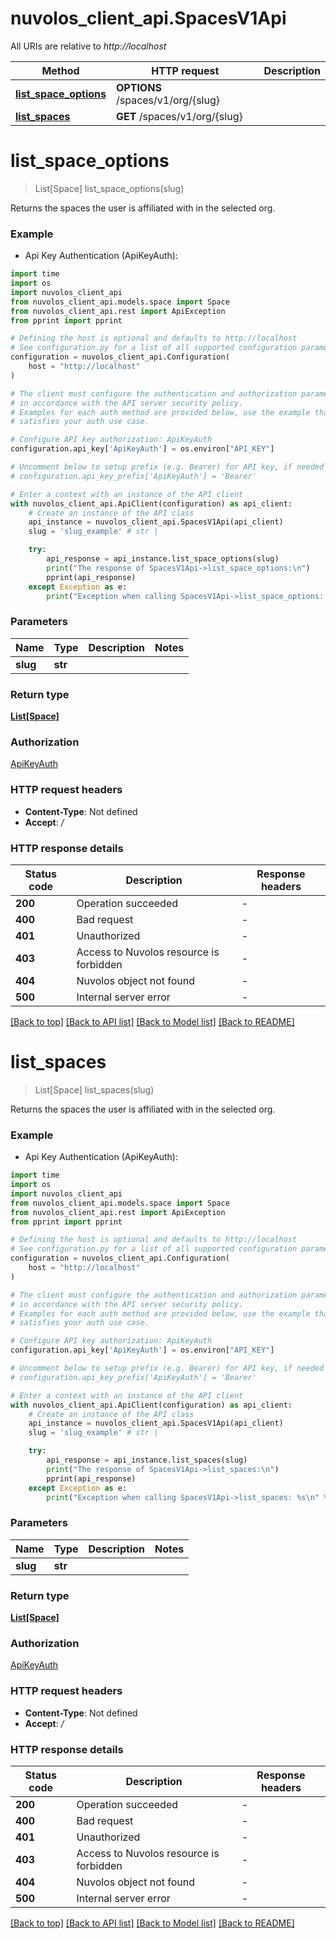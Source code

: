 # nuvolos_client_api.SpacesV1Api

All URIs are relative to *http://localhost*

Method | HTTP request | Description
------------- | ------------- | -------------
[**list_space_options**](SpacesV1Api.md#list_space_options) | **OPTIONS** /spaces/v1/org/{slug} | 
[**list_spaces**](SpacesV1Api.md#list_spaces) | **GET** /spaces/v1/org/{slug} | 


# **list_space_options**
> List[Space] list_space_options(slug)



Returns the spaces the user is affiliated with in the selected org. 

### Example

* Api Key Authentication (ApiKeyAuth):
```python
import time
import os
import nuvolos_client_api
from nuvolos_client_api.models.space import Space
from nuvolos_client_api.rest import ApiException
from pprint import pprint

# Defining the host is optional and defaults to http://localhost
# See configuration.py for a list of all supported configuration parameters.
configuration = nuvolos_client_api.Configuration(
    host = "http://localhost"
)

# The client must configure the authentication and authorization parameters
# in accordance with the API server security policy.
# Examples for each auth method are provided below, use the example that
# satisfies your auth use case.

# Configure API key authorization: ApiKeyAuth
configuration.api_key['ApiKeyAuth'] = os.environ["API_KEY"]

# Uncomment below to setup prefix (e.g. Bearer) for API key, if needed
# configuration.api_key_prefix['ApiKeyAuth'] = 'Bearer'

# Enter a context with an instance of the API client
with nuvolos_client_api.ApiClient(configuration) as api_client:
    # Create an instance of the API class
    api_instance = nuvolos_client_api.SpacesV1Api(api_client)
    slug = 'slug_example' # str | 

    try:
        api_response = api_instance.list_space_options(slug)
        print("The response of SpacesV1Api->list_space_options:\n")
        pprint(api_response)
    except Exception as e:
        print("Exception when calling SpacesV1Api->list_space_options: %s\n" % e)
```



### Parameters

Name | Type | Description  | Notes
------------- | ------------- | ------------- | -------------
 **slug** | **str**|  | 

### Return type

[**List[Space]**](Space.md)

### Authorization

[ApiKeyAuth](../README.md#ApiKeyAuth)

### HTTP request headers

 - **Content-Type**: Not defined
 - **Accept**: */*

### HTTP response details
| Status code | Description | Response headers |
|-------------|-------------|------------------|
**200** | Operation succeeded |  -  |
**400** | Bad request |  -  |
**401** | Unauthorized |  -  |
**403** | Access to Nuvolos resource is forbidden |  -  |
**404** | Nuvolos object not found |  -  |
**500** | Internal server error |  -  |

[[Back to top]](#) [[Back to API list]](../README.md#documentation-for-api-endpoints) [[Back to Model list]](../README.md#documentation-for-models) [[Back to README]](../README.md)

# **list_spaces**
> List[Space] list_spaces(slug)



Returns the spaces the user is affiliated with in the selected org. 

### Example

* Api Key Authentication (ApiKeyAuth):
```python
import time
import os
import nuvolos_client_api
from nuvolos_client_api.models.space import Space
from nuvolos_client_api.rest import ApiException
from pprint import pprint

# Defining the host is optional and defaults to http://localhost
# See configuration.py for a list of all supported configuration parameters.
configuration = nuvolos_client_api.Configuration(
    host = "http://localhost"
)

# The client must configure the authentication and authorization parameters
# in accordance with the API server security policy.
# Examples for each auth method are provided below, use the example that
# satisfies your auth use case.

# Configure API key authorization: ApiKeyAuth
configuration.api_key['ApiKeyAuth'] = os.environ["API_KEY"]

# Uncomment below to setup prefix (e.g. Bearer) for API key, if needed
# configuration.api_key_prefix['ApiKeyAuth'] = 'Bearer'

# Enter a context with an instance of the API client
with nuvolos_client_api.ApiClient(configuration) as api_client:
    # Create an instance of the API class
    api_instance = nuvolos_client_api.SpacesV1Api(api_client)
    slug = 'slug_example' # str | 

    try:
        api_response = api_instance.list_spaces(slug)
        print("The response of SpacesV1Api->list_spaces:\n")
        pprint(api_response)
    except Exception as e:
        print("Exception when calling SpacesV1Api->list_spaces: %s\n" % e)
```



### Parameters

Name | Type | Description  | Notes
------------- | ------------- | ------------- | -------------
 **slug** | **str**|  | 

### Return type

[**List[Space]**](Space.md)

### Authorization

[ApiKeyAuth](../README.md#ApiKeyAuth)

### HTTP request headers

 - **Content-Type**: Not defined
 - **Accept**: */*

### HTTP response details
| Status code | Description | Response headers |
|-------------|-------------|------------------|
**200** | Operation succeeded |  -  |
**400** | Bad request |  -  |
**401** | Unauthorized |  -  |
**403** | Access to Nuvolos resource is forbidden |  -  |
**404** | Nuvolos object not found |  -  |
**500** | Internal server error |  -  |

[[Back to top]](#) [[Back to API list]](../README.md#documentation-for-api-endpoints) [[Back to Model list]](../README.md#documentation-for-models) [[Back to README]](../README.md)


